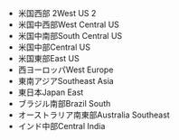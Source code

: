 - <span data-ttu-id="392cd-101">米国西部 2</span><span class="sxs-lookup"><span data-stu-id="392cd-101">West US 2</span></span>
- <span data-ttu-id="392cd-102">米国中西部</span><span class="sxs-lookup"><span data-stu-id="392cd-102">West Central US</span></span>
- <span data-ttu-id="392cd-103">米国中南部</span><span class="sxs-lookup"><span data-stu-id="392cd-103">South Central US</span></span>
- <span data-ttu-id="392cd-104">米国中部</span><span class="sxs-lookup"><span data-stu-id="392cd-104">Central US</span></span>
- <span data-ttu-id="392cd-105">米国東部</span><span class="sxs-lookup"><span data-stu-id="392cd-105">East US</span></span>
- <span data-ttu-id="392cd-106">西ヨーロッパ</span><span class="sxs-lookup"><span data-stu-id="392cd-106">West Europe</span></span>
- <span data-ttu-id="392cd-107">東南アジア</span><span class="sxs-lookup"><span data-stu-id="392cd-107">Southeast Asia</span></span>
- <span data-ttu-id="392cd-108">東日本</span><span class="sxs-lookup"><span data-stu-id="392cd-108">Japan East</span></span>
- <span data-ttu-id="392cd-109">ブラジル南部</span><span class="sxs-lookup"><span data-stu-id="392cd-109">Brazil South</span></span>
- <span data-ttu-id="392cd-110">オーストラリア南東部</span><span class="sxs-lookup"><span data-stu-id="392cd-110">Australia Southeast</span></span>
- <span data-ttu-id="392cd-111">インド中部</span><span class="sxs-lookup"><span data-stu-id="392cd-111">Central India</span></span>